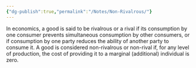 ```yaml
---
{"dg-publish":true,"permalink":"/Notes/Non-Rivalrous/"}
---
```


In economics, a good is said to be rivalrous or a rival if its consumption by one consumer prevents simultaneous consumption by other consumers, or if consumption by one party reduces the ability of another party to consume it. 
A good is considered non-rivalrous or non-rival if, for any level of production, the cost of providing it to a marginal (additional) individual is zero.